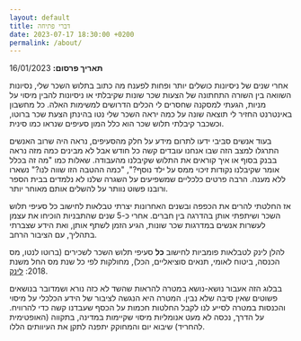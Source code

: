 ```yaml
---
layout: default
title: דברי פתיחה
date: 2023-07-17 18:30:00 +0200
permalink: /about/
---
```


**תאריך פרסום:** 16/01/2023


אחרי שנים של ניסיונות כושלים יותר ופחות לפענח מה כתוב בתלוש השכר שלי, נסיונות השוואה בין השורה התחתונה של הצעות שכר שונות שקיבלתי או ניסיונות להבין מיסוי על מניות, הגעתי למסקנה שחסרים לי הכלים הדרושים למשימות האלה. כל מחשבון באינטרנט החזיר לי תוצאה שונה על כמה יראה השכר שלי נטו בהינתן הצעת שכר ברוטו, וכשכבר קיבלתי תלוש שכר הוא כלל המון סעיפים שנראו כמו סינית.


בעוד אנשים סביבי ידעו לתרום מידע על חלק מהסעיפים, נראה היה שרוב האנשים התרגלו למצב הזה שבו אנחנו עובדים קשה כל חודש אבל לא מבינים כמה מזה נראה בבנק בסוף או איך קוראים את התלוש שקיבלנו מהעבודה. שאלות כמו "מה זה בכלל אומר שקיבלנו נקודות זיכוי ממס על ילד נוסף?", "כמה ההטבה הזו שווה לנו?" נשארו ללא מענה. הרבה פרטים כלכליים שמשפיעים על השגרה שלנו לא נלמדים בבית הספר ורובנו פשוט נוותר על להשלים אותם מאוחר יותר.


אז החלטתי להרים את הכפפה ובשנים האחרונות יצרתי טבלאות לחישוב כל סעיפי תלוש השכר ושיתפתי אותן בהדרגה בין חברים. אחרי כ-5 שנים שהתבניות הוכיחו את עצמן לעשרות אנשים במדרגות שכר שונות, הגיע הזמן לשתף אותן, ואת הידע שצברתי בתהליך, עם הציבור הרחב.


להלן לינק לטבלאות פומביות לחישוב **כל** סעיפי תלוש השכר לשכירים (ברוטו לנטו, מס הכנסה, ביטוח לאומי, תנאים סוציאליים, הכל), מחולקות לפי כל שנת מס החל משנת 2018: [לינק](https://drive.google.com/drive/folders/1JZmJg2pkD97mQ_fJOBcbuyMOiO_fFsCr?usp=sharing).


בבלוג הזה אעבור נושא-נושא במטרה להראות שהשד לא כזה נורא ושמדובר בנושאים פשוטים שאין סיבה שלא נבין. המטרה היא הנגשה לציבור של הידע הכלכלי על מיסוי והכנסות במטרה לסייע לנו לקבל החלטות חכמות על הכסף שעבדנו קשה כדי להרוויח. על הדרך, נכסה לא מעט אנומליות מיסוי שקיימות במדינה, בתקווה (האופטימית להחריד) שיבוא יום והמחוקק יתפנה לתקן את העיוותים הללו.


